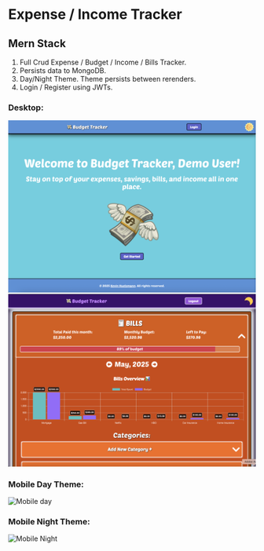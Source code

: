 # Expense / Income Tracker

## Mern Stack

1. Full Crud Expense / Budget / Income / Bills Tracker.
2. Persists data to MongoDB.
3. Day/Night Theme. Theme persists between rerenders.
4. Login / Register using JWTs.

### Desktop:

![alt text](/client/public/Desktop1.png)
![alt text](/client/public/Desktop2.png)

### Mobile Day Theme:

<img src="https://kjh311.github.io/mern-expense-tracker/Day-Mobile.png" alt="Mobile day" width="400"/>

### Mobile Night Theme:

<img src="https://kjh311.github.io/mern-expense-tracker/Night-Mobile.png" alt="Mobile Night" width="400"/>
